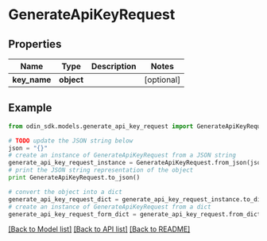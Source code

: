 # GenerateApiKeyRequest


## Properties

Name | Type | Description | Notes
------------ | ------------- | ------------- | -------------
**key_name** | **object** |  | [optional] 

## Example

```python
from odin_sdk.models.generate_api_key_request import GenerateApiKeyRequest

# TODO update the JSON string below
json = "{}"
# create an instance of GenerateApiKeyRequest from a JSON string
generate_api_key_request_instance = GenerateApiKeyRequest.from_json(json)
# print the JSON string representation of the object
print GenerateApiKeyRequest.to_json()

# convert the object into a dict
generate_api_key_request_dict = generate_api_key_request_instance.to_dict()
# create an instance of GenerateApiKeyRequest from a dict
generate_api_key_request_form_dict = generate_api_key_request.from_dict(generate_api_key_request_dict)
```
[[Back to Model list]](../README.md#documentation-for-models) [[Back to API list]](../README.md#documentation-for-api-endpoints) [[Back to README]](../README.md)


